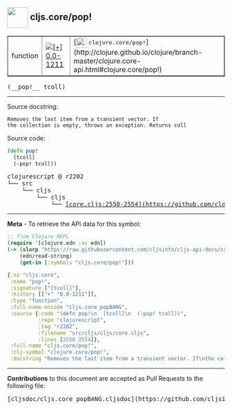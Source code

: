 ## <img width="48px" valign="middle" src="http://i.imgur.com/Hi20huC.png"> cljs.core/pop!

 <table border="1">
<tr>

<td>function</td>
<td><a href="https://github.com/cljsinfo/cljs-api-docs/tree/0.0-1211"><img valign="middle" alt="[+] 0.0-1211" src="https://img.shields.io/badge/+-0.0--1211-lightgrey.svg"></a> </td>
<td>
[<img height="24px" valign="middle" src="http://i.imgur.com/1GjPKvB.png"> <samp>clojure.core/pop!</samp>](http://clojure.github.io/clojure/branch-master/clojure.core-api.html#clojure.core/pop!)
</td>
</tr>
</table>

 <samp>
(__pop!__ tcoll)<br>
</samp>

---




Source docstring:

```
Removes the last item from a transient vector. If
the collection is empty, throws an exception. Returns coll
```

Source code:

```clj
(defn pop!
  [tcoll]
  (-pop! tcoll))
```

 <pre>
clojurescript @ r2202
└── src
    └── cljs
        └── cljs
            └── <ins>[core.cljs:2550-2554](https://github.com/clojure/clojurescript/blob/r2202/src/cljs/cljs/core.cljs#L2550-L2554)</ins>
</pre>


---

__Meta__ - To retrieve the API data for this symbol:

```clj
;; from Clojure REPL
(require '[clojure.edn :as edn])
(-> (slurp "https://raw.githubusercontent.com/cljsinfo/cljs-api-docs/catalog/cljs-api.edn")
    (edn/read-string)
    (get-in [:symbols "cljs.core/pop!"]))
```

```clj
{:ns "cljs.core",
 :name "pop!",
 :signature ["[tcoll]"],
 :history [["+" "0.0-1211"]],
 :type "function",
 :full-name-encode "cljs.core_popBANG",
 :source {:code "(defn pop!\n  [tcoll]\n  (-pop! tcoll))",
          :repo "clojurescript",
          :tag "r2202",
          :filename "src/cljs/cljs/core.cljs",
          :lines [2550 2554]},
 :full-name "cljs.core/pop!",
 :clj-symbol "clojure.core/pop!",
 :docstring "Removes the last item from a transient vector. If\nthe collection is empty, throws an exception. Returns coll"}

```

---

__Contributions__ to this document are accepted as Pull Requests to the following file:

 <pre>
[cljsdoc/cljs.core_popBANG.cljsdoc](https://github.com/cljsinfo/cljs-api-docs/blob/master/cljsdoc/cljs.core_popBANG.cljsdoc)
</pre>

